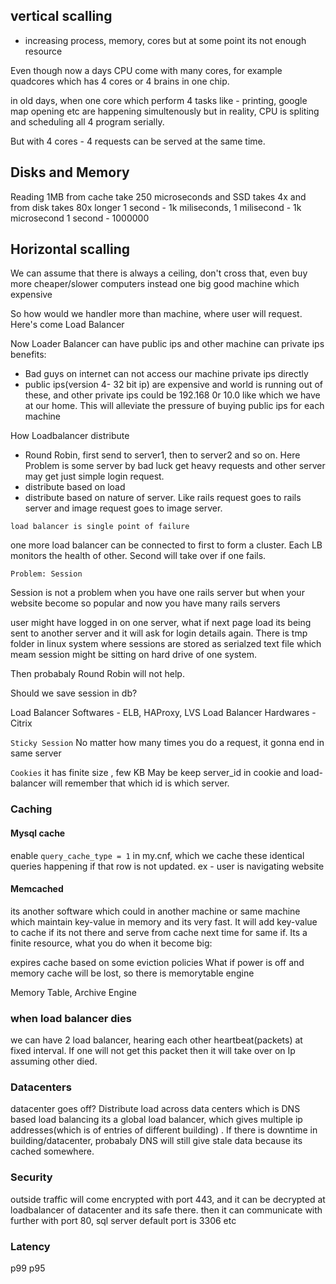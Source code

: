
## vertical scalling 

- increasing process, memory, cores but at some point its not enough resource

Even though now a days CPU come with many cores, for example quadcores which has 4 cores or 4 brains in one chip.

in old days, when one core which perform 4 tasks like - printing, google map opening etc are happening simultenously but in reality, CPU is spliting and scheduling all 4 program serially.

But with 4 cores - 4 requests can be served at the same time.

## Disks and Memory

Reading 1MB from cache take 250 microseconds and SSD takes 4x and from disk takes 80x longer
1 second - 1k miliseconds, 1 milisecond - 1k microsecond
1 second - 1000000

## Horizontal scalling

We can assume that there is always a ceiling, don't cross that, even buy more cheaper/slower computers instead one big good machine which expensive

So how would we handler more than machine, where user will request.
Here's come Load Balancer

Now Loader Balancer can have public ips and other machine can private ips
benefits:
- Bad guys on internet can not access our machine private ips directly
- public ips(version 4- 32 bit ip) are expensive and world is running out of these, and other private ips could be 192.168 0r 10.0 like which we have at our home. This will alleviate the pressure of buying public ips for each machine

How Loadbalancer distribute
- Round Robin, first send to server1, then to server2 and so on. Here Problem is some server by bad luck get heavy requests and other server may get just simple login request.
- distribute based on load
- distribute based on nature of server. Like rails request goes to rails server and image request goes to image server.

``load balancer is single point of failure``

one more load balancer can be connected to first to form a cluster. Each LB monitors the health of other. Second will take over if one fails.

``Problem: Session``

Session is not a problem when you have one rails server but when your website become so popular and now you have many rails servers

user might have logged in on one server, what if next page load its being sent to another server and it will ask for login details again. There is tmp folder in linux system where sessions are stored as serialzed text file which meam session might be sitting on hard drive of one system.

Then probabaly Round Robin will not help.

Should we save session in db?

Load Balancer Softwares - ELB, HAProxy, LVS
Load Balancer Hardwares - Citrix

``Sticky Session``
No matter how many times you do a request, it gonna end in same server

``Cookies``
it has finite size , few KB
May be keep server_id in cookie and load-balancer will remember that which id is which server.


### Caching

#### Mysql cache

enable `query_cache_type = 1` in my.cnf, which we cache these identical queries happening if that row is not updated. ex - user is navigating website 

#### Memcached 

its another software which could in another machine or same machine which maintain key-value in memory and its very fast. It will add key-value to cache if its not there and serve from cache next time for same if. Its a finite resource, what you do when it become big:

expires cache based on some eviction policies
What if power is off and memory cache will be lost, so there is memorytable engine

Memory Table, Archive Engine

### when load balancer dies

we can have 2 load balancer, hearing each other heartbeat(packets) at fixed interval. If one will not get this packet then it will take over on Ip assuming other died.

### Datacenters

datacenter goes off? Distribute load across data centers which is DNS based load balancing
its a global load balancer, which gives multiple ip addresses(which is of entries of different building) . If there is downtime in building/datacenter, probabaly DNS will still give stale data because its cached somewhere.


### Security
outside traffic will come encrypted with port 443, and it can be decrypted at loadbalancer of datacenter and its safe there. then it can communicate with further with port 80, sql server default port is 3306 etc


### Latency
p99
p95




